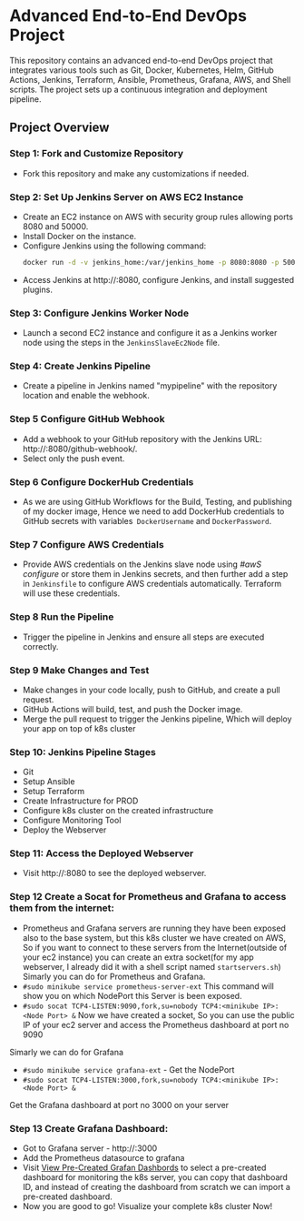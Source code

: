 # Advanced End-to-End DevOps Project

This repository contains an advanced end-to-end DevOps project that integrates various tools such as Git, Docker, Kubernetes, Helm, GitHub Actions, Jenkins, Terraform, Ansible, Prometheus, Grafana, AWS, and Shell scripts. The project sets up a continuous integration and deployment pipeline.

## Project Overview

### Step 1: Fork and Customize Repository

- Fork this repository and make any customizations if needed.

### Step 2: Set Up Jenkins Server on AWS EC2 Instance

- Create an EC2 instance on AWS with security group rules allowing ports 8080 and 50000.
- Install Docker on the instance.
- Configure Jenkins using the following command:
  ```bash
  docker run -d -v jenkins_home:/var/jenkins_home -p 8080:8080 -p 50000:50000 --restart=on-failure jenkins/jenkins:lts-jdk17
- Access Jenkins at http://<your-instance-ip>:8080, configure Jenkins, and install suggested plugins.

### Step 3: Configure Jenkins Worker Node
- Launch a second EC2 instance and configure it as a Jenkins worker node using the steps in the `JenkinsSlaveEc2Node` file.

### Step 4: Create Jenkins Pipeline
- Create a pipeline in Jenkins named "mypipeline" with the repository location and enable the webhook.

### Step 5 Configure GitHub Webhook 
- Add a webhook to your GitHub repository with the Jenkins URL: http://<your-jenkins-ip>:8080/github-webhook/.
- Select only the push event.

### Step 6 Configure DockerHub Credentials 
- As we are using GitHub Workflows for the Build, Testing, and publishing of my docker image, Hence we need to add DockerHub credentials to GitHub secrets with variables` DockerUsername` and `DockerPassword`.

### Step 7 Configure AWS Credentials
- Provide AWS credentials on the Jenkins slave node using _#awS configure_ or store them in Jenkins secrets, and then further add a step in `Jenkinsfile` to configure AWS credentials automatically. Terraform will use these credentials.

### Step 8 Run the Pipeline
- Trigger the pipeline in Jenkins and ensure all steps are executed correctly.

### Step 9 Make Changes and Test
- Make changes in your code locally, push to GitHub, and create a pull request.
- GitHub Actions will build, test, and push the Docker image.
- Merge the pull request to trigger the Jenkins pipeline, Which will deploy your app on top of k8s cluster

### Step 10: Jenkins Pipeline Stages
- Git
- Setup Ansible
- Setup Terraform
- Create Infrastructure for PROD
- Configure k8s cluster on the created infrastructure
- Configure Monitoring Tool
- Deploy the Webserver

### Step 11: Access the Deployed Webserver
- Visit http://<your-Prodserver-ip>:8080 to see the deployed webserver.

### Step 12 Create a Socat for Prometheus and Grafana to access them from the internet: 
- Prometheus and Grafana servers are running they have been exposed also to the base system, but this k8s cluster we have created on AWS, So if you want to connect to these servers from the Internet(outside of your ec2 instance) you can create an extra socket(for my app webserver, I already did it with a shell script named `startservers.sh`) Simarly you can do for Prometheus and Grafana.
- `#sudo minikube service prometheus-server-ext` This command will show you on which NodePort this Server is been exposed.
- `#sudo socat TCP4-LISTEN:9090,fork,su=nobody TCP4:<minikube IP>:<Node Port> &` Now we have created a socket, So you can use the public IP of your ec2 server and access the Prometheus dashboard at port no 9090

Simarly we can do for Grafana

- `#sudo minikube service grafana-ext` - Get the NodePort
- `#sudo socat TCP4-LISTEN:3000,fork,su=nobody TCP4:<minikube IP>:<Node Port> &`

Get the Grafana dashboard at port no 3000 on your server

### Step 13 Create Grafana Dashboard: 
- Got to Grafana server - http://<your-Prodserver-ip>:3000
- Add the Prometheus datasource to grafana
- Visit [View Pre-Created Grafan Dashbords](https://grafana.com/grafana/dashboards/) to select a pre-created dashboard for monitoring the k8s server, you can copy that dashboard ID, and instead of creating the dashboard from scratch we can import a pre-created dashboard.
- Now you are good to go! Visualize your complete k8s cluster Now!

